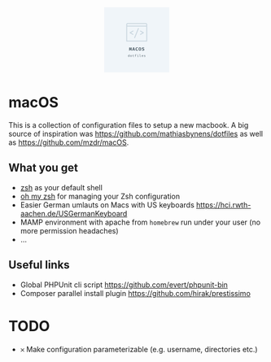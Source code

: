 <p align="center">
  <img src="./resources/logo.png" width="128" height="128">
</p>

# macOS

This is a collection of configuration files to setup a new macbook. A big source of inspiration was 
https://github.com/mathiasbynens/dotfiles as well as https://github.com/mzdr/macOS.

## What you get

- [zsh] as your default shell
- [oh my zsh] for managing your Zsh configuration
- Easier German umlauts on Macs with US keyboards https://hci.rwth-aachen.de/USGermanKeyboard
- MAMP environment with apache from `homebrew` run under your user (no more permission headaches)
- …

## Useful links

- Global PHPUnit cli script https://github.com/evert/phpunit-bin
- Composer parallel install plugin https://github.com/hirak/prestissimo

# TODO

- 𐄂 Make configuration parameterizable (e.g. username, directories etc.)

[zsh]: http://www.zsh.org/
[oh my zsh]: https://ohmyz.sh/
